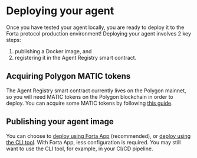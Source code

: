 # Deploying your agent

Once you have tested your agent locally, you are ready to deploy it to the Forta protocol production environment! Deploying your agent involves 2 key steps:

1. publishing a Docker image, and
2. registering it in the Agent Registry smart contract.

## Acquiring Polygon MATIC tokens

The Agent Registry smart contract currently lives on the Polygon mainnet, so you will need MATIC tokens on the Polygon blockchain in order to deploy. You can acquire some MATIC tokens by following [this guide](matic.md).

## Publishing your agent image
You can choose to [deploy using Forta App](deploying-app.md) (recommended), or [deploy using the CLI tool](deploying-cli.md). With Forta App, less configuration is required. You may still want to use the CLI tool, for example, in your CI/CD pipeline.
